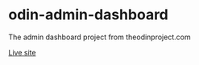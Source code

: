 # odin-admin-dashboard
The admin dashboard project from theodinproject.com

[Live site](https://zuripl.github.io/odin-admin-dashboard/)